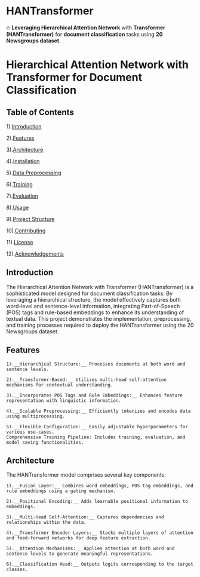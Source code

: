 # HANTransformer
🔥 __Leveraging Hierarchical Attention Network__ with __Transformer (HANTransformer)__ for __document classification__ tasks using __20 Newsgroups dataset__.

# Hierarchical Attention Network with Transformer for Document Classification



## Table of Contents
1).[Introduction](#introduction)

2).[Features](#features)

3).[Architecture](#architecture)

4).[Installation](#installation)

5).[Data Preprocessing](#data-preprocessong)

6).[Training](#training)

7).[Evaluation](#evaluation)

8).[Usage](#usage)

9).[Project Structure](#project-structure)

10).[Contributing](#contribution)

11).[License](#license)

12).[Acknowledgements](#acknowledgements)


## Introduction <a name="introduction"></a>
The Hierarchical Attention Network with Transformer (HANTransformer) is a sophisticated model designed for document classification tasks. By leveraging a hierarchical structure, the model effectively captures both word-level and sentence-level information, integrating Part-of-Speech (POS) tags and rule-based embeddings to enhance its understanding of textual data. This project demonstrates the implementation, preprocessing, and training processes required to deploy the HANTransformer using the 20 Newsgroups dataset.

## Features

    1).__Hierarchical Structure:__ Processes documents at both word and sentence levels.
    
    2).__Transformer-Based:__ Utilizes multi-head self-attention mechanisms for contextual understanding.
    
    3).__Incorporates POS Tags and Rule Embeddings:__ Enhances feature representation with linguistic information.
    
    4).__Scalable Preprocessing:__ Efficiently tokenizes and encodes data using multiprocessing.
    
    5).__Flexible Configuration:__ Easily adjustable hyperparameters for various use-cases.
    Comprehensive Training Pipeline: Includes training, evaluation, and model saving functionalities.

## Architecture
The HANTransformer model comprises several key components:

    1).__Fusion Layer:__ Combines word embeddings, POS tag embeddings, and rule embeddings using a gating mechanism.
    
    2).__Positional Encoding:__ Adds learnable positional information to embeddings.
    
    3).__Multi-Head Self-Attention:__ Captures dependencies and relationships within the data.
    
    4).__Transformer Encoder Layers:__ Stacks multiple layers of attention and feed-forward networks for deep feature extraction.
    
    5).__Attention Mechanisms:__ Applies attention at both word and sentence levels to generate meaningful representations.
    
    6).__Classification Head:__ Outputs logits corresponding to the target classes.
